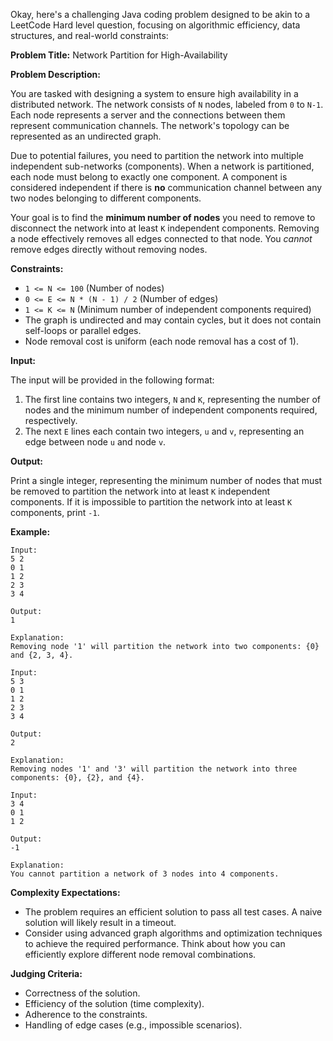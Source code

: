 Okay, here's a challenging Java coding problem designed to be akin to a LeetCode Hard level question, focusing on algorithmic efficiency, data structures, and real-world constraints:

**Problem Title:** Network Partition for High-Availability

**Problem Description:**

You are tasked with designing a system to ensure high availability in a distributed network. The network consists of `N` nodes, labeled from `0` to `N-1`.  Each node represents a server and the connections between them represent communication channels. The network's topology can be represented as an undirected graph.

Due to potential failures, you need to partition the network into multiple independent sub-networks (components). When a network is partitioned, each node must belong to exactly one component. A component is considered independent if there is **no** communication channel between any two nodes belonging to different components.

Your goal is to find the **minimum number of nodes** you need to remove to disconnect the network into at least `K` independent components. Removing a node effectively removes all edges connected to that node.  You *cannot* remove edges directly without removing nodes.

**Constraints:**

*   `1 <= N <= 100` (Number of nodes)
*   `0 <= E <= N * (N - 1) / 2` (Number of edges)
*   `1 <= K <= N` (Minimum number of independent components required)
*   The graph is undirected and may contain cycles, but it does not contain self-loops or parallel edges.
*   Node removal cost is uniform (each node removal has a cost of 1).

**Input:**

The input will be provided in the following format:

1.  The first line contains two integers, `N` and `K`, representing the number of nodes and the minimum number of independent components required, respectively.
2.  The next `E` lines each contain two integers, `u` and `v`, representing an edge between node `u` and node `v`.

**Output:**

Print a single integer, representing the minimum number of nodes that must be removed to partition the network into at least `K` independent components. If it is impossible to partition the network into at least `K` components, print `-1`.

**Example:**

```
Input:
5 2
0 1
1 2
2 3
3 4

Output:
1

Explanation:
Removing node '1' will partition the network into two components: {0} and {2, 3, 4}.

Input:
5 3
0 1
1 2
2 3
3 4

Output:
2

Explanation:
Removing nodes '1' and '3' will partition the network into three components: {0}, {2}, and {4}.

Input:
3 4
0 1
1 2

Output:
-1

Explanation:
You cannot partition a network of 3 nodes into 4 components.
```

**Complexity Expectations:**

*   The problem requires an efficient solution to pass all test cases.  A naive solution will likely result in a timeout.
*   Consider using advanced graph algorithms and optimization techniques to achieve the required performance.  Think about how you can efficiently explore different node removal combinations.

**Judging Criteria:**

*   Correctness of the solution.
*   Efficiency of the solution (time complexity).
*   Adherence to the constraints.
*   Handling of edge cases (e.g., impossible scenarios).
